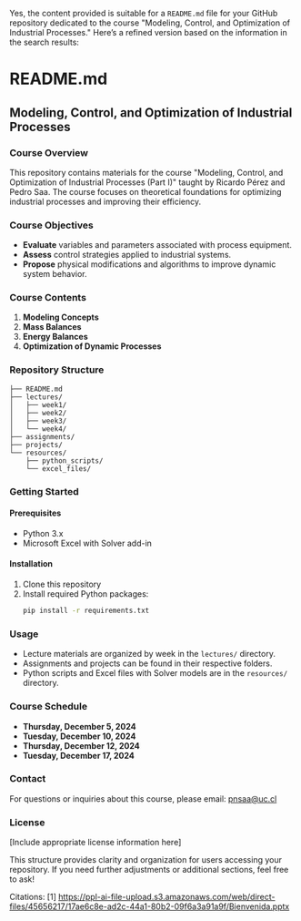 Yes, the content provided is suitable for a `README.md` file for your GitHub repository dedicated to the course "Modeling, Control, and Optimization of Industrial Processes." Here’s a refined version based on the information in the search results:

# README.md

## Modeling, Control, and Optimization of Industrial Processes

### Course Overview

This repository contains materials for the course "Modeling, Control, and Optimization of Industrial Processes (Part I)" taught by Ricardo Pérez and Pedro Saa. The course focuses on theoretical foundations for optimizing industrial processes and improving their efficiency.

### Course Objectives

- **Evaluate** variables and parameters associated with process equipment.
- **Assess** control strategies applied to industrial systems.
- **Propose** physical modifications and algorithms to improve dynamic system behavior.

### Course Contents

1. **Modeling Concepts**
2. **Mass Balances**
3. **Energy Balances**
4. **Optimization of Dynamic Processes**

### Repository Structure

```
├── README.md
├── lectures/
│   ├── week1/
│   ├── week2/
│   ├── week3/
│   └── week4/
├── assignments/
├── projects/
└── resources/
    ├── python_scripts/
    └── excel_files/
```

### Getting Started

#### Prerequisites

- Python 3.x
- Microsoft Excel with Solver add-in

#### Installation

1. Clone this repository
2. Install required Python packages:
   ```bash
   pip install -r requirements.txt
   ```

### Usage

- Lecture materials are organized by week in the `lectures/` directory.
- Assignments and projects can be found in their respective folders.
- Python scripts and Excel files with Solver models are in the `resources/` directory.

### Course Schedule

- **Thursday, December 5, 2024**
- **Tuesday, December 10, 2024**
- **Thursday, December 12, 2024**
- **Tuesday, December 17, 2024**

### Contact

For questions or inquiries about this course, please email: [pnsaa@uc.cl](mailto:pnsaa@uc.cl)

### License

[Include appropriate license information here]

This structure provides clarity and organization for users accessing your repository. If you need further adjustments or additional sections, feel free to ask!

Citations:
[1] https://ppl-ai-file-upload.s3.amazonaws.com/web/direct-files/45656217/17ae6c8e-ad2c-44a1-80b2-09f6a3a91a9f/Bienvenida.pptx
